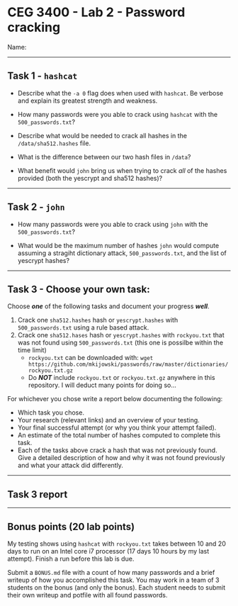 # CEG 3400 - Lab 2 - Password cracking

Name: 

---

## Task 1 - `hashcat`

* Describe what the `-a 0` flag does when used with `hashcat`.  Be verbose and explain its greatest strength and weakness.

* How many passwords were you able to crack using `hashcat` with the `500_passwords.txt`?

* Describe what would be needed to crack all hashes in the `/data/sha512.hashes` file.

* What is the difference between our two hash files in `/data`?

* What benefit would `john` bring us when trying to crack *all* of the hashes provided (both the yescrypt and sha512 hashes)?

---

## Task 2 - `john`

* How many passwords were you able to crack using `john` with the `500_passwords.txt`?

* What would be the maximum number of hashes `john` would compute assuming a 
  stragiht dictionary attack, `500_passwords.txt`, and the list of yescrypt hashes?

---

## Task 3 - Choose your own task:

Choose ***one*** of the following tasks and document your progress ***well***.

1. Crack one `sha512.hashes` hash or `yescrypt.hashes` with `500_passwords.txt` using a rule based attack.
2. Crack one `sha512.hases` hash or `yescrypt.hashes` with `rockyou.txt` that was not found using `500_passwords.txt` (this one is possilbe within the time limit)
   * `rockyou.txt` can be downloaded with: `wget https://github.com/mkijowski/passwords/raw/master/dictionaries/rockyou.txt.gz`
   * Do ***NOT*** include `rockyou.txt` or `rockyou.txt.gz` anywhere in this repository.  I will deduct many points for doing so...

For whichever you chose write a report below documenting the following:

* Which task you chose.
* Your research (relevant links) and an overview of your testing.
* Your final successful attempt (or why you think your attempt failed).
* An estimate of the total number of hashes computed to complete this task.
* Each of the tasks above crack a hash that was not previously found.  Give a detailed description of how and why it was not found 
  previously and what your attack did differently. 

---

## Task 3 report

---

## Bonus points (20 lab points)

My testing shows using `hashcat` with `rockyou.txt` takes between 10 and 20 days to run on an Intel core i7 
processor (17 days 10 hours by my last attempt).  Finish a run before this lab is due. 

Submit a `BONUS.md` file with a count of how many passwords and a brief writeup of how you accomplished this task.
You may work in a team of 3 students on the bonus (and only the bonus).  Each student needs to submit their own 
writeup and potfile with all found passwords. 


